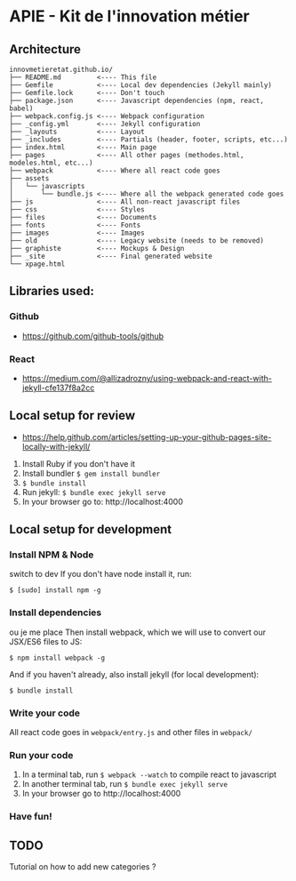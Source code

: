 # APIE - Kit de l'innovation métier

## Architecture

```
innovmetieretat.github.io/
├── README.md         <---- This file
├── Gemfile           <---- Local dev dependencies (Jekyll mainly)
├── Gemfile.lock      <---- Don't touch
├── package.json      <---- Javascript dependencies (npm, react, babel)
├── webpack.config.js <---- Webpack configuration
├── _config.yml       <---- Jekyll configuration
├── _layouts          <---- Layout
├── _includes         <---- Partials (header, footer, scripts, etc...)
├── index.html        <---- Main page
├── pages             <---- All other pages (methodes.html, modeles.html, etc...)
├── webpack           <---- Where all react code goes
├── assets      
│   └── javascripts
│       └── bundle.js <---- Where all the webpack generated code goes
├── js                <---- All non-react javascript files 
├── css               <---- Styles
├── files             <---- Documents
├── fonts             <---- Fonts
├── images            <---- Images
├── old               <---- Legacy website (needs to be removed)
├── graphiste         <---- Mockups & Design
├── _site             <---- Final generated website
└── xpage.html
```

## Libraries used:

### Github
- https://github.com/github-tools/github

### React 
- https://medium.com/@allizadrozny/using-webpack-and-react-with-jekyll-cfe137f8a2cc

## Local setup for review

- https://help.github.com/articles/setting-up-your-github-pages-site-locally-with-jekyll/

1. Install Ruby if you don't have it
2. Install bundler `$ gem install bundler`
3. `$ bundle install`
4. Run jekyll: `$ bundle exec jekyll serve`
5. In your browser go to: http://localhost:4000

## Local setup for development

### Install NPM & Node

switch to dev
If you don't have node install it, run:
```
$ [sudo] install npm -g
```

### Install dependencies
ou je me place 
Then install webpack, which we will use to convert our JSX/ES6 files to JS:
```
$ npm install webpack -g
```

And if you haven't already, also install jekyll (for local development):
```
$ bundle install
```

### Write your code

All react code goes in `webpack/entry.js` and other files in `webpack/`

### Run your code

1. In a terminal tab, run `$ webpack --watch` to compile react to javascript
2. In another terminal tab, run `$ bundle exec jekyll serve`
3. In your browser go to http://localhost:4000

### Have fun!

## TODO

Tutorial on how to add new categories ?
